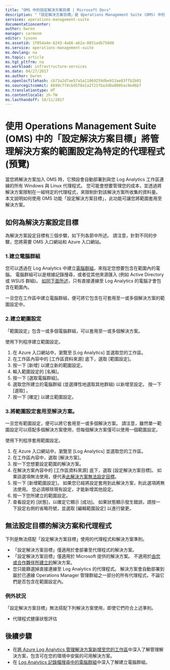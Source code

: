 ```yaml
---
title: "OMS 中的設定解決方案目標 | Microsoft Docs"
description: "「設定解決方案目標」是 Operations Management Suite (OMS) 中的功能，可讓您限制管理解決方案以針對一組特定的代理程式。  本文說明如何建立範圍設定，並將它套用至解決方案。"
services: operations-management-suite
documentationcenter: 
author: bwren
manager: carmonm
editor: tysonn
ms.assetid: 1f054a4e-6243-4a66-a62a-0031adb750d8
ms.service: operations-management-suite
ms.devlang: na
ms.topic: article
ms.tgt_pltfrm: na
ms.workload: infrastructure-services
ms.date: 04/27/2017
ms.author: bwren
ms.openlocfilehash: cb73a2d7ae57a5a11869259dbe913ae83ffb2b01
ms.sourcegitcommit: 6699c77dcbd5f8a1a2f21fba3d0a0005ac9ed6b7
ms.translationtype: HT
ms.contentlocale: zh-TW
ms.lasthandoff: 10/11/2017
---
```

# <a name="use-solution-targeting-in-operations-management-suite-oms-to-scope-management-solutions-to-specific-agents-preview"></a>使用 Operations Management Suite (OMS) 中的「設定解決方案目標」將管理解決方案的範圍設定為特定的代理程式 (預覽)
當您將解決方案加入 OMS 時，它預設會自動部署到與您 Log Analytics 工作區連線的所有 Windows 與 Linux 代理程式。  您可能會想要管理您的成本，並透過將解決方案限制在一組特定的代理程式，來限制針對該解決方案所收集的資料量。  本文說明如何使用 OMS 功能「設定解決方案目標」，此功能可讓您將範圍套用至解決方案。

## <a name="how-to-target-a-solution"></a>如何為解決方案設定目標
為解決方案設定目標有三個步驟，如下列各節中所述。  請注意，針對不同的步驟，您將需要 OMS 入口網站和 Azure 入口網站。


### <a name="1-create-a-computer-group"></a>1.建立電腦群組
您可以透過在 Log Analytics 中建立[電腦群組](../log-analytics/log-analytics-computer-groups.md)，來指定您想要包含在範圍內的電腦。  電腦群組可以是根據記錄搜尋，或者從其他來源匯入 (例如 Active Directory 或 WSUS 群組)。 [如同下面所述](#solutions-and-agents-that-cant-be-targeted)，只有直接連線至 Log Analytics 的電腦才會包含在範圍內。

一旦您在工作區中建立電腦群組，便可將它包含在可套用至一或多個解決方案的範圍設定中。
 
 
 ### <a name="2-create-a-scope-configuration"></a>2.建立範圍設定
 「範圍設定」包含一或多個電腦群組，可以套用至一或多個解決方案。 
 
 使用下列程序建立範圍設定。  

 1. 在 Azure 入口網站中，瀏覽至 [Log Analytics] 並選取您的工作區。
 2. 在工作區內容中的 [工作區資料來源] 底下，選取 [範圍設定]。
 3. 按一下 [新增] 以建立新的範圍設定。
 4. 輸入範圍設定的 [名稱]。
 5. 按一下 [選取電腦群組]。
 6. 選取您所建立的電腦群組 (並選擇性地選取其他群組) 以新增至設定。  按一下 [選取] 。  
 6. 按一下 [確定] 以建立範圍設定。 


 ### <a name="3-apply-the-scope-configuration-to-a-solution"></a>3.將範圍設定套用至解決方案。
一旦您有範圍設定，便可以將它套用至一或多個解決方案。  請注意，雖然單一範圍設定可以搭配多個解決方案使用，但每個解決方案僅可以使用一個範圍設定。

使用下列程序套用範圍設定。  

 1. 在 Azure 入口網站中，瀏覽至 [Log Analytics] 並選取您的工作區。
 2. 在工作區內容中，選取 [解決方案]。
 3. 按一下您想要設定範圍的解決方案。
 4. 在解決方案內容中的 [工作區資料來源] 底下，選取 [設定解決方案目標]。  如果該選項無法使用，便代表[此解決方案無法設定目標](#solutions-and-agents-that-cant-be-targeted)。
 5. 按一下 [新增範圍設定]。  如果您已經將設定套用到此解決方案，則此選項將無法使用。  您必須移除現有設定，才能新增其他設定。
 6. 按一下您所建立的範圍設定。
 7. 查看設定的 [狀態]，以確定它顯示 [成功]。  如果狀態顯示發生錯誤，請按一下設定右側的省略符號，並選取 [編輯範圍設定] 以進行變更。

## <a name="solutions-and-agents-that-cant-be-targeted"></a>無法設定目標的解決方案和代理程式
下列是無法搭配「設定解決方案目標」使用的代理程式和解決方案準則。

- 「設定解決方案目標」僅適用於會部署至代理程式的解決方案。
- 「設定解決方案目標」僅適用於 Microsoft 提供的解決方案。  不適用於[由您或合作夥伴所建立的](operations-management-suite-solutions-creating.md)解決方案。
- 您只能篩選掉直接連線至 Log Analytics 的代理程式。  解決方案會自動部署到屬於已連線 Operations Manager 管理群組之一部分的所有代理程式，不論它們是否包含在範圍設定內。

### <a name="exceptions"></a>例外狀況
「設定解決方案目標」無法搭配下列解決方案使用，即使它們符合上述準則。

- 代理程式健康狀態評估

## <a name="next-steps"></a>後續步驟
- 在[將 Azure Log Analytics 管理解決方案新增至您的工作區](../log-analytics/log-analytics-add-solutions.md)中深入了解管理解決方案，包含可在您的環境中安裝的可用解決方案。
- 在 [Log Analytics 記錄檔搜尋中的電腦群組](../log-analytics/log-analytics-computer-groups.md)中深入了解建立電腦群組。